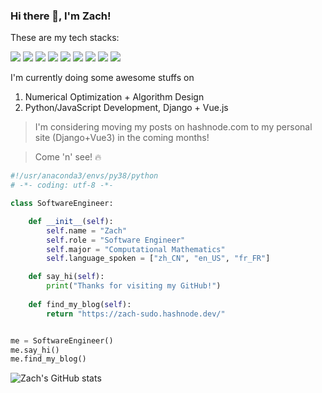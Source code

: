 ### Hi there 👋, I'm Zach! 

These are my tech stacks:

![](https://img.shields.io/badge/Python-3.8-orange) 
![](https://img.shields.io/badge/JavaScript-ES6-green) 
![](https://img.shields.io/badge/MATLAB-Optimization-red)
![](https://img.shields.io/badge/Django-3-blue) 
![](https://img.shields.io/badge/Vue.js-3.x-white) 
![](https://img.shields.io/badge/Julia-1.6-purple)
![](https://img.shields.io/badge/Docker-20.x-yellow) 
![](https://img.shields.io/badge/Hadoop-3.x-orange) 
![](https://img.shields.io/badge/AWS-Ongoing-blue) 

I'm currently doing some awesome stuffs on 
1. Numerical Optimization + Algorithm Design
2. Python/JavaScript Development, Django + Vue.js

> I'm considering moving my posts on hashnode.com to my personal site (Django+Vue3) in the coming months! 

> Come 'n' see! 🔥


```python
#!/usr/anaconda3/envs/py38/python
# -*- coding: utf-8 -*-

class SoftwareEngineer:

    def __init__(self):
        self.name = "Zach"
        self.role = "Software Engineer"
        self.major = "Computational Mathematics"
        self.language_spoken = ["zh_CN", "en_US", "fr_FR"]

    def say_hi(self):
        print("Thanks for visiting my GitHub!")
        
    def find_my_blog(self):
        return "https://zach-sudo.hashnode.dev/"


me = SoftwareEngineer()
me.say_hi()
me.find_my_blog()
```


<!--
**zach-li-sudo/zach-li-sudo** is a ✨ _special_ ✨ repository because its `README.md` (this file) appears on your GitHub profile.

Here are some ideas to get you started:

- 🔭 I’m currently working on ...
- 🌱 I’m currently learning ...
- 👯 I’m looking to collaborate on ...
- 🤔 I’m looking for help with ...
- 💬 Ask me about ...
- 📫 How to reach me: ...
- 😄 Pronouns: ...
- ⚡ Fun fact: ...
-->

![Zach's GitHub stats](https://github-readme-stats.vercel.app/api?username=zach-li-sudo)
